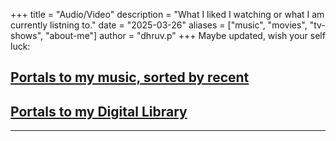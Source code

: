 +++
title = "Audio/Video"
description = "What I liked I watching or what I am currently listning to."
date = "2025-03-26"
aliases = ["music", "movies", "tv-shows", "about-me"]
author = "dhruv.p"
+++
Maybe updated, wish your self luck:

## [Portals to my music, sorted by recent](/mood/music/)

## [Portals to my Digital Library](/mood/shows_and_movies/)

----